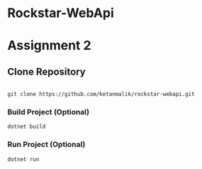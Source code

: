 # Rockstar-WebApi

# Assignment 2

## Clone Repository

```

git clone https://github.com/ketanmalik/rockstar-webapi.git
```

### Build Project (Optional)
```
dotnet build
```

### Run Project (Optional)
```
dotnet run
```
